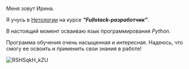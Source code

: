Меня зовут Ирина.

Я учусь в [Нетологии](https://netology.ru) на курсе **_"Fullstack-разработчик"_**. 

В настоящий момент осваиваю язык программирования _Python_.

Программа обучения очень насыщенная и интересная. Надеюсь, что смогу ее освоить и применить свои знания в работе!

![RSHSqkH_kZU](https://user-images.githubusercontent.com/125391826/220954296-3d0ba1cc-8977-4a78-a170-c555e71be4ad.jpg)